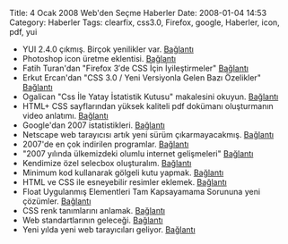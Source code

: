 Title: 4 Ocak 2008 Web&#039;den Seçme Haberler
Date: 2008-01-04 14:53
Category: Haberler
Tags: clearfix, css3.0, Firefox, google, Haberler, icon, pdf, yui

-   YUI 2.4.0 çıkmış. Birçok yenilikler var. [Bağlantı][]
-   Photoshop icon üretme eklentisi. [Bağlantı][1]
-   Fatih Turan'dan "Firefox 3′de CSS İçin İyileştirmeler" [Bağlantı][2]
-   Erkut Ercan'dan "CSS 3.0 / Yeni Versiyonla Gelen Bazı Özelikler"
    [Bağlantı][3]
-   Ogalican "Css İle Yatay İstatistik Kutusu" makalesini okuyun.
    [Bağlantı][4]
-   HTML+ CSS sayflarından yüksek kaliteli pdf dokümanı oluşturmanın
    video anlatımı. [Bağlantı][5]
-   Google'dan 2007 istatistikleri. [Bağlantı][6]
-   Netscape web tarayıcısı artık yeni sürüm çıkarmayacakmış.
    [Bağlantı][7]
-   2007'de en çok indirilen programlar. [Bağlantı][8]
-   "2007 yılında ülkemizdeki olumlu internet gelişmeleri" [Bağlantı][9]
-   Kendimize özel selecbox oluşturalım. [Bağlantı][10]
-   Minimum kod kullanarak gölgeli kutu yapmak. [Bağlantı][11]
-   HTML ve CSS ile esneyebilir resimler eklemek. [Bağlantı][12]
-   Float Uygulanmış Elementleri Tam Kapsayamama Sorununa yeni çözümler.
    [Bağlantı][13]
-   CSS renk tanımlarını anlamak. [Bağlantı][14]
-   Web standartlarının geleceği. [Bağlantı][15]
-   Yeni yılda yeni web tarayıcıları geliyor. [Bağlantı][16]

</p>

  [Bağlantı]: http://developer.yahoo.com/yui/ "YUI 2.4.0"
  [1]: http://www.sibcode.com/icon-plugin/index.htm "ikon yap"
  [2]: http://www.fatihturan.com/web-tasarim/firefox-3de-css-icin-iyilestirmeler
    "Firefox 3 ve CSS"
  [3]: http://www.erkutercan.com/blog/?p=28 "CSS3"
  [4]: http://www.ogalican.com/blog/css-ile-yatay-istatislik-kutusu
    "Bağlantı"
  [5]: http://www.youtube.com/watch?v=vcXUrNSvjhU "pdf yap"
  [6]: http://googlesystem.blogspot.com/2007/12/2007-metrics.html
    "Google istatistikleri"
  [7]: http://blog.netscape.com/2007/12/28/end-of-support-for-netscape-web-browsers/
    "Netscape"
  [8]: http://www.download.com/8301-2007_4-9835850-12.html
    "2007 İndirilenler"
  [9]: http://www.muratbuyurgan.com/2007/12/28/2007-yilinda-ulkemizdeki-olumlu-internet-gelismeleri/
    "internet 2007"
  [10]: http://www.cult-f.net/2007/12/14/elselect/ "özel slectbox"
  [11]: http://tjkdesign.com/articles/drop-shadow_and_AlphaImageLoader.asp
    "minimum kod ve gölgeli kutu"
  [12]: http://www.sitepoint.com/blogs/2007/12/20/stretchy-images-with-html-and-css/
    "esnek resimler"
  [13]: http://tjkdesign.com/articles/clearing-floats_and_block-formatting_context.asp
    "eski ve yeni çözümler"
  [14]: http://kilianvalkhof.com/2007/design/understanding-css-colour-modes/
    "renk tanımları"
  [15]: http://www.b-list.org/weblog/2007/dec/17/standards/
    "standartların geleceği"
  [16]: http://www.css3.info/2008-the-year-of-the-layout-engine/
    "yeni tarayıcılar"
